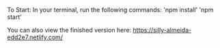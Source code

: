 To Start:
  In your terminal, run the following commands:
  'npm install'
  'npm start'

You can also view the finished version here: https://silly-almeida-edd2e7.netlify.com/
